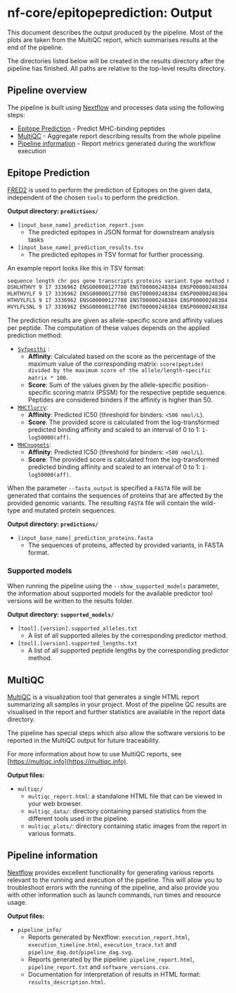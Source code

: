 # nf-core/epitopeprediction: Output

This document describes the output produced by the pipeline. Most of the plots are taken from the MultiQC report, which summarises results at the end of the pipeline.

The directories listed below will be created in the results directory after the pipeline has finished. All paths are relative to the top-level results directory.

## Pipeline overview

The pipeline is built using [Nextflow](https://www.nextflow.io/) and processes data using the following steps:

* [Epitope Prediction](#epitope-prediction) - Predict MHC-binding peptides
* [MultiQC](#multiqc) - Aggregate report describing results from the whole pipeline
* [Pipeline information](#pipeline-information) - Report metrics generated during the workflow execution

## Epitope Prediction

[FRED2](https://github.com/FRED-2) is used to perform the prediction of Epitopes on the given data, independent of the chosen `tools` to perform the prediction.

**Output directory: `predictions/`**

* `[input_base_name]_prediction_report.json`
  * The predicted epitopes in JSON format for downstream analysis tasks
* `[input_base_name]_prediction_results.tsv`
  * The predicted epitopes in TSV format for further processing.

An example report looks like this in TSV format:

```bash
sequence length chr pos gene transcripts proteins variant type method HLA-A*01:01 score HLA-A*01:01 affinity HLA-A*01:01 binder synonymous homozygous variant details (genomic) variant details (protein)
DSHLHTHVY 9 17 3336962 ENSG00000127780 ENST00000248384 ENSP00000248384 SNP syfpeithi-1.0 20.0 50.0 False False False c.173C>A p.Pro58His
HLHTHVYLF 9 17 3336962 ENSG00000127780 ENST00000248384 ENSP00000248384 SNP syfpeithi-1.0 3.0 7.5 False False False c.173C>A p.Pro58His
HTHVYLFLS 9 17 3336962 ENSG00000127780 ENST00000248384 ENSP00000248384 SNP syfpeithi-1.0 7.0 17.5 False False False c.173C>A p.Pro58His
HVYLFLSNL 9 17 3336962 ENSG00000127780 ENST00000248384 ENSP00000248384 SNP syfpeithi-1.0 0.0 0.0 False False False c.173C>A p.Pro58His
```

The prediction results are given as allele-specific score and affinity values per peptide. The computation of these values depends on the applied prediction method:

* [`Syfpeithi`](http://www.syfpeithi.de) :
  * **Affinity**: Calculated based on the score as the percentage of the maximum value of the corresponding matrix: `score(peptide) divided by the maximum score of the allele/length-specific matrix * 100`.
  * **Score**: Sum of the values given by the allele-specific position-specific scoring matrix (PSSM) for the respective peptide sequence.
Peptides are considered binders if the affinity is higher than 50.
* [`MHCflurry`](https://github.com/openvax/mhcflurry):
  * **Affinity**: Predicted IC50 (threshold for binders: `<500 nmol/L`).
  * **Score**: The provided score is calculated from the log-transformed predicted binding affinity and scaled to an interval of 0 to 1:  `1-log50000(aff)`.
* [`MHCnuggets`](https://github.com/KarchinLab/mhcnuggets):
  * **Affinity**: Predicted IC50 (threshold for binders: `<500 nmol/L`).
  * **Score**: The provided score is calculated from the log-transformed predicted binding affinity and scaled to an interval of 0 to 1:  `1-log50000(aff)`.

When the parameter `--fasta_output` is specified a `FASTA` file will be generated that contains the sequences of proteins that are affected by the provided genomic variants. The resulting `FASTA` file will contain the wild-type and mutated protein sequences.

**Output directory: `predictions/`**

* `[input_base_name]_prediction_proteins.fasta`
  * The sequences of proteins, affected by provided variants, in FASTA format.

### Supported models

When running the pipeline using the `--show_supported_models` parameter, the information about supported models for the available predictor tool versions will be written to the results folder.

**Output directory: `supported_models/`**

* `[tool].[version].supported_alleles.txt`
  * A list of all supported alleles by the corresponding predictor method.
* `[tool].[version].supported_lengths.txt`
  * A list of all supported peptide lengths by the corresponding predictor method.

## MultiQC

[MultiQC](http://multiqc.info) is a visualization tool that generates a single HTML report summarizing all samples in your project. Most of the pipeline QC results are visualised in the report and further statistics are available in the report data directory.

The pipeline has special steps which also allow the software versions to be reported in the MultiQC output for future traceability.

For more information about how to use MultiQC reports, see [https://multiqc.info](https://multiqc.info).

**Output files:**

* `multiqc/`  
  * `multiqc_report.html`: a standalone HTML file that can be viewed in your web browser.
  * `multiqc_data/`: directory containing parsed statistics from the different tools used in the pipeline.
  * `multiqc_plots/`: directory containing static images from the report in various formats.

## Pipeline information

[Nextflow](https://www.nextflow.io/docs/latest/tracing.html) provides excellent functionality for generating various reports relevant to the running and execution of the pipeline. This will allow you to troubleshoot errors with the running of the pipeline, and also provide you with other information such as launch commands, run times and resource usage.

**Output files:**

* `pipeline_info/`
  * Reports generated by Nextflow: `execution_report.html`, `execution_timeline.html`, `execution_trace.txt` and `pipeline_dag.dot`/`pipeline_dag.svg`.
  * Reports generated by the pipeline: `pipeline_report.html`, `pipeline_report.txt` and `software_versions.csv`.
  * Documentation for interpretation of results in HTML format: `results_description.html`.
